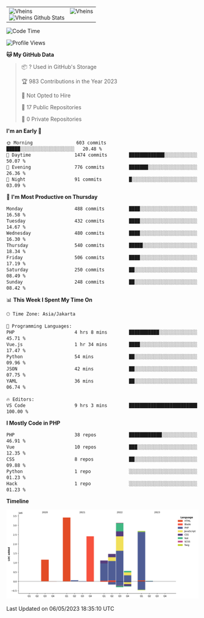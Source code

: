 <table>
  <tr>
    <td valign="top">
      <img src="https://github-readme-streak-stats.herokuapp.com/?user=Vheins&" alt="Vheins" /><br/>
      <img src="https://github-readme-stats.vercel.app/api?username=vheins&count_private=true&show_icons=true" alt="Vheins Github Stats">
    </td>
    <td valign="top">
      <img src="https://github-readme-stats.vercel.app/api/top-langs/?username=Vheins&count_private=true" alt="Vheins" /><br/>
    </td>
  </tr>
</table>

<!--START_SECTION:waka-->
![Code Time](http://img.shields.io/badge/Code%20Time-164%20hrs%2041%20mins-blue)

![Profile Views](http://img.shields.io/badge/Profile%20Views-1-blue)

**🐱 My GitHub Data** 

> 📦 ? Used in GitHub's Storage 
 > 
> 🏆 983 Contributions in the Year 2023
 > 
> 🚫 Not Opted to Hire
 > 
> 📜 17 Public Repositories 
 > 
> 🔑 0 Private Repositories 
 > 
**I'm an Early 🐤** 

```text
🌞 Morning                603 commits         █████░░░░░░░░░░░░░░░░░░░░   20.48 % 
🌆 Daytime                1474 commits        █████████████░░░░░░░░░░░░   50.07 % 
🌃 Evening                776 commits         ███████░░░░░░░░░░░░░░░░░░   26.36 % 
🌙 Night                  91 commits          █░░░░░░░░░░░░░░░░░░░░░░░░   03.09 % 
```
📅 **I'm Most Productive on Thursday** 

```text
Monday                   488 commits         ████░░░░░░░░░░░░░░░░░░░░░   16.58 % 
Tuesday                  432 commits         ████░░░░░░░░░░░░░░░░░░░░░   14.67 % 
Wednesday                480 commits         ████░░░░░░░░░░░░░░░░░░░░░   16.30 % 
Thursday                 540 commits         █████░░░░░░░░░░░░░░░░░░░░   18.34 % 
Friday                   506 commits         ████░░░░░░░░░░░░░░░░░░░░░   17.19 % 
Saturday                 250 commits         ██░░░░░░░░░░░░░░░░░░░░░░░   08.49 % 
Sunday                   248 commits         ██░░░░░░░░░░░░░░░░░░░░░░░   08.42 % 
```


📊 **This Week I Spent My Time On** 

```text
🕑︎ Time Zone: Asia/Jakarta

💬 Programming Languages: 
PHP                      4 hrs 8 mins        ███████████░░░░░░░░░░░░░░   45.71 % 
Vue.js                   1 hr 34 mins        ████░░░░░░░░░░░░░░░░░░░░░   17.47 % 
Python                   54 mins             ██░░░░░░░░░░░░░░░░░░░░░░░   09.96 % 
JSON                     42 mins             ██░░░░░░░░░░░░░░░░░░░░░░░   07.75 % 
YAML                     36 mins             ██░░░░░░░░░░░░░░░░░░░░░░░   06.74 % 

🔥 Editors: 
VS Code                  9 hrs 3 mins        █████████████████████████   100.00 % 
```

**I Mostly Code in PHP** 

```text
PHP                      38 repos            ████████████░░░░░░░░░░░░░   46.91 % 
Vue                      10 repos            ███░░░░░░░░░░░░░░░░░░░░░░   12.35 % 
CSS                      8 repos             ██░░░░░░░░░░░░░░░░░░░░░░░   09.88 % 
Python                   1 repo              ░░░░░░░░░░░░░░░░░░░░░░░░░   01.23 % 
Hack                     1 repo              ░░░░░░░░░░░░░░░░░░░░░░░░░   01.23 % 
```



**Timeline**

![Lines of Code chart](https://raw.githubusercontent.com/vheins/vheins/main/assets/bar_graph.png)


 Last Updated on 06/05/2023 18:35:10 UTC
<!--END_SECTION:waka-->
